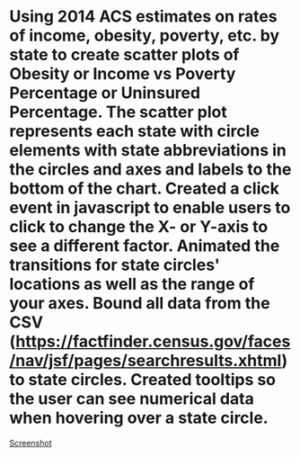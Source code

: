# Using 2014 ACS estimates on rates of income, obesity, poverty, etc. by state to create scatter plots of Obesity or Income vs Poverty Percentage or Uninsured Percentage.  The scatter plot represents each state with circle elements with state abbreviations in the circles and axes and labels to the bottom of the chart.  Created a click event in javascript to enable users to click to change the X- or Y-axis to see a different factor.  Animated the transitions for state circles' locations as well as the range of your axes. Bound all data from the CSV (https://factfinder.census.gov/faces/nav/jsf/pages/searchresults.xhtml) to state circles.  Created tooltips so the user can see numerical data when hovering over a state circle.

[Screenshot]("Capture.JPG")

